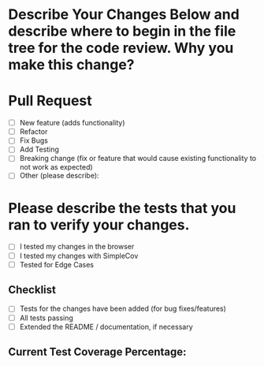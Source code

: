 # Describe Your Changes Below and describe where to begin in the file tree for the code review. Why you make this change?

# Pull Request
- [ ] New feature (adds functionality)
- [ ] Refactor
- [ ] Fix Bugs
- [ ] Add Testing
- [ ] Breaking change (fix or feature that would cause existing functionality to not work as expected)
- [ ] Other (please describe):

# Please describe the tests that you ran to verify your changes.
- [ ] I tested my changes in the browser
- [ ] I tested my changes with SimpleCov
- [ ] Tested for Edge Cases

## Checklist
- [ ] Tests for the changes have been added (for bug fixes/features)
- [ ] All tests passing
- [ ] Extended the README / documentation, if necessary

## Current Test Coverage Percentage: 
